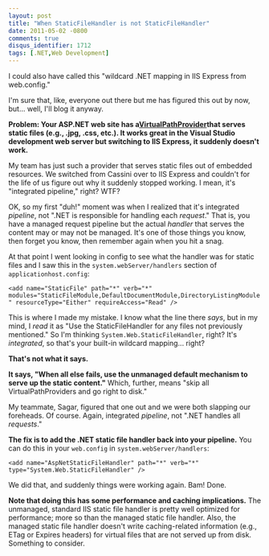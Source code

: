 ```yaml
---
layout: post
title: "When StaticFileHandler is not StaticFileHandler"
date: 2011-05-02 -0800
comments: true
disqus_identifier: 1712
tags: [.NET,Web Development]
---
```

I could also have called this "wildcard .NET mapping in IIS Express from
web.config."

I'm sure that, like, everyone out there but me has figured this out by
now, but... well, I'll blog it anyway.

**Problem: Your ASP.NET web site has
a**[**VirtualPathProvider**](http://msdn.microsoft.com/en-us/library/system.web.hosting.virtualpathprovider.aspx)**that
serves static files (e.g., .jpg, .css, etc.). It works great in the
Visual Studio development web server but switching to IIS Express, it
suddenly doesn't work.**

My team has just such a provider that serves static files out of
embedded resources. We switched from Cassini over to IIS Express and
couldn't for the life of us figure out why it suddenly stopped working.
I mean, it's "integrated pipeline," right? WTF?

OK, so my first "duh!" moment was when I realized that it's integrated
*pipeline*, not ".NET is responsible for handling each *request*." That
is, you have a managed request pipeline but the actual *handler* that
serves the content may or may not be managed. It's one of those things
you know, then forget you know, then remember again when you hit a snag.

At that point I went looking in config to see what the handler was for
static files and I saw this in the `system.webServer/handlers` section
of `applicationhost.config`:

`<add name="StaticFile" path="*" verb="*" modules="StaticFileModule,DefaultDocumentModule,DirectoryListingModule" resourceType="Either" requireAccess="Read" />`

This is where I made my mistake. I know what the line there *says*, but
in my mind, I *read* it as "Use the StaticFileHandler for any files not
previously mentioned." So I'm thinking `System.Web.StaticFileHandler`,
right? It's *integrated*, so that's your built-in wildcard mapping...
right?

**That's not what it says.**

**It says, "When all else fails, use the unmanaged default mechanism to
serve up the static content."** Which, further, means "skip all
VirtualPathProviders and go right to disk."

My teammate, Sagar, figured that one out and we were both slapping our
foreheads. Of course. Again, integrated *pipeline*, not ".NET handles
all *requests*."

**The fix is to add the .NET static file handler back into your
pipeline.** You can do this in your `web.config` in
`system.webServer/handlers`:

`<add name="AspNetStaticFileHandler" path="*" verb="*" type="System.Web.StaticFileHandler" />`

We did that, and suddenly things were working again. Bam! Done.

**Note that doing this has some performance and caching implications.**
The unmanaged, standard IIS static file handler is pretty well optimized
for performance; more so than the managed static file handler. Also, the
managed static file handler doesn't write caching-related information
(e.g., ETag or Expires headers) for virtual files that are not served up
from disk. Something to consider.

